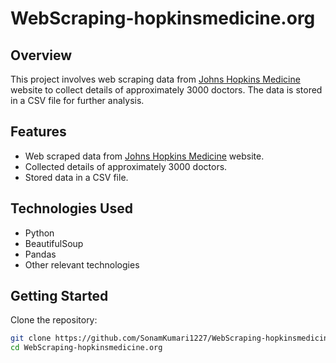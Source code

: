 # WebScraping-hopkinsmedicine.org

## Overview

This project involves web scraping data from [Johns Hopkins Medicine](https://www.hopkinsmedicine.org/) website to collect details of approximately 3000 doctors. The data is stored in a CSV file for further analysis.

## Features

- Web scraped data from [Johns Hopkins Medicine](https://www.hopkinsmedicine.org/) website.
- Collected details of approximately 3000 doctors.
- Stored data in a CSV file.

## Technologies Used

- Python
- BeautifulSoup
- Pandas
- Other relevant technologies

## Getting Started

Clone the repository:

```bash
git clone https://github.com/SonamKumari1227/WebScraping-hopkinsmedicine.org.git
cd WebScraping-hopkinsmedicine.org
